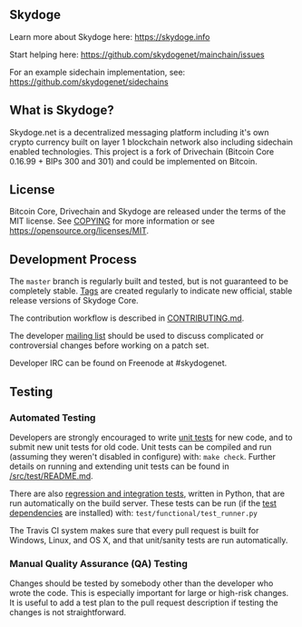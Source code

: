 Skydoge
------------------
Learn more about Skydoge here:
https://skydoge.info

Start helping here:
https://github.com/skydogenet/mainchain/issues

For an example sidechain implementation, see: https://github.com/skydogenet/sidechains


What is Skydoge?
--------------------------
Skydoge.net is a decentralized messaging platform including it's own crypto currency built on layer 1 blockchain network also including sidechain enabled technologies. This project is a fork of Drivechain (Bitcoin Core 0.16.99 + BIPs 300 and 301) and could be implemented on Bitcoin.


License
-------

Bitcoin Core, Drivechain and Skydoge are released under the terms of the MIT license. See [COPYING](COPYING) for more
information or see https://opensource.org/licenses/MIT.

Development Process
-------------------

The `master` branch is regularly built and tested, but is not guaranteed to be
completely stable. [Tags](https://github.com/skydogenet/mainchain/tags) are created
regularly to indicate new official, stable release versions of Skydoge Core.

The contribution workflow is described in [CONTRIBUTING.md](CONTRIBUTING.md).

The developer [mailing list](https://lists.linuxfoundation.org/mailman/listinfo/bitcoin-dev)
should be used to discuss complicated or controversial changes before working
on a patch set.

Developer IRC can be found on Freenode at #skydogenet.

Testing
-------

### Automated Testing

Developers are strongly encouraged to write [unit tests](src/test/README.md) for new code, and to
submit new unit tests for old code. Unit tests can be compiled and run
(assuming they weren't disabled in configure) with: `make check`. Further details on running
and extending unit tests can be found in [/src/test/README.md](/src/test/README.md).

There are also [regression and integration tests](/test), written
in Python, that are run automatically on the build server.
These tests can be run (if the [test dependencies](/test) are installed) with: `test/functional/test_runner.py`

The Travis CI system makes sure that every pull request is built for Windows, Linux, and OS X, and that unit/sanity tests are run automatically.

### Manual Quality Assurance (QA) Testing

Changes should be tested by somebody other than the developer who wrote the
code. This is especially important for large or high-risk changes. It is useful
to add a test plan to the pull request description if testing the changes is
not straightforward.
